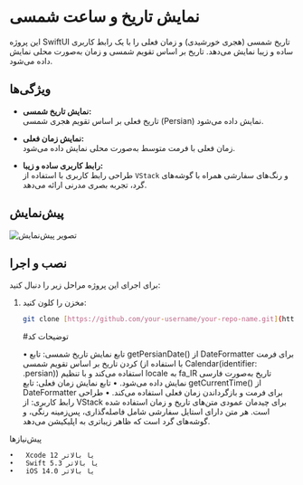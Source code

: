 # نمایش تاریخ و ساعت شمسی

این پروژه SwiftUI تاریخ شمسی (هجری خورشیدی) و زمان فعلی را با یک رابط کاربری ساده و زیبا نمایش می‌دهد. تاریخ بر اساس تقویم شمسی و زمان به‌صورت محلی نمایش داده می‌شود.

## ویژگی‌ها

- **نمایش تاریخ شمسی:**  
  تاریخ فعلی بر اساس تقویم هجری شمسی (Persian) نمایش داده می‌شود.
  
- **نمایش زمان فعلی:**  
  زمان فعلی با فرمت متوسط به‌صورت محلی نمایش داده می‌شود.
  
- **رابط کاربری ساده و زیبا:**  
  طراحی رابط کاربری با استفاده از `VStack` و رنگ‌های سفارشی همراه با گوشه‌های گرد، تجربه بصری مدرنی ارائه می‌دهد.

## پیش‌نمایش

![تصویر پیش‌نمایش](مسیر-تصویر-پیش-نمایش)

## نصب و اجرا

برای اجرای این پروژه مراحل زیر را دنبال کنید:

1. مخزن را کلون کنید:
   ```bash
   git clone [https://github.com/your-username/your-repo-name.git](https://github.com/Alirezaseyed/Shamsi_swift.git)
   ```
   #توضیحات کد

	•	تابع نمایش تاریخ شمسی:
تابع getPersianDate() از DateFormatter برای فرمت کردن تاریخ بر اساس تقویم شمسی (با استفاده از Calendar(identifier: .persian)) استفاده می‌کند و با تنظیم locale به fa_IR تاریخ به‌صورت فارسی نمایش داده می‌شود.
	•	تابع نمایش زمان فعلی:
تابع getCurrentTime() از DateFormatter برای فرمت و بازگرداندن زمان فعلی استفاده می‌کند.
	•	طراحی رابط کاربری:
از VStack برای چیدمان عمودی متن‌های تاریخ و زمان استفاده شده است. هر متن دارای استایل سفارشی شامل فاصله‌گذاری، پس‌زمینه رنگی، و گوشه‌های گرد است که ظاهر زیباتری به اپلیکیشن می‌دهد.

پیش‌نیازها

	•	Xcode 12 یا بالاتر
	•	Swift 5.3 یا بالاتر
	•	iOS 14.0 یا بالاتر
